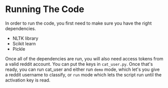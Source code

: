 # Running The Code

In order to run the code, you first need to make sure you have the right dependencies.

- NLTK library
- Scikit learn
- Pickle

Once all of the dependencies are run, you will also need access tokens from a valid
reddit account. You can put the keys in `cat_user.py`. Once that's ready, you can
run cat_user and either run `demo` mode, which let's you give a reddit username to
classify, or `run` mode which lets the script run until the activation key is read.
